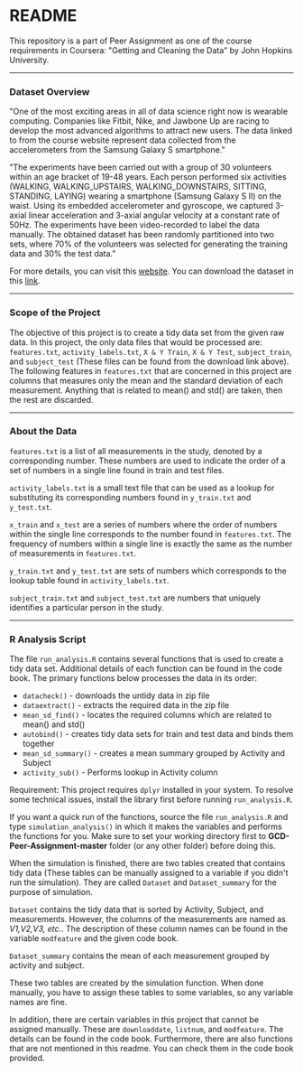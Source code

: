 # README

This repository is a part of Peer Assignment as one of the course requirements in Coursera: "Getting and Cleaning the Data" by John Hopkins University. 

***

### Dataset Overview

"One of the most exciting areas in all of data science right now is wearable computing. Companies like Fitbit, Nike, and Jawbone Up are racing to develop the most advanced algorithms to attract new users. The data linked to from the course website represent data collected from the accelerometers from the Samsung Galaxy S smartphone."

"The experiments have been carried out with a group of 30 volunteers within an age bracket of 19-48 years. Each person performed six activities (WALKING, WALKING_UPSTAIRS, WALKING_DOWNSTAIRS, SITTING, STANDING, LAYING) wearing a smartphone (Samsung Galaxy S II) on the waist. Using its embedded accelerometer and gyroscope, we captured 3-axial linear acceleration and 3-axial angular velocity at a constant rate of 50Hz. The experiments have been video-recorded to label the data manually. The obtained dataset has been randomly partitioned into two sets, where 70% of the volunteers was selected for generating the training data and 30% the test data."

For more details, you can visit this [website](http://archive.ics.uci.edu/ml/datasets/Human+Activity+Recognition+Using+Smartphones).
You can download the dataset in this [link](https://d396qusza40orc.cloudfront.net/getdata%2Fprojectfiles%2FUCI%20HAR%20Dataset.zip).

***

### Scope of the Project

The objective of this project is to create a tidy data set from the given raw data. In this project, the only data files that would be processed are: `features.txt`, `activity_labels.txt`, `X & Y Train`, `X & Y Test`, `subject_train`, and `subject_test` (These files can be found from the download link above).
The following features in `features.txt` that are concerned in this project are columns that measures only the mean and the standard deviation of each measurement. Anything that is related to mean() and std() are taken, then the rest are discarded.

***

### About the Data

`features.txt` is a list of all measurements in the study, denoted by a corresponding number. These numbers are used to indicate the order of a set of numbers in a single line found in train and test files.

`activity_labels.txt` is a small text file that can be used as a lookup for substituting its corresponding numbers found in `y_train.txt` and `y_test.txt`.

`x_train` and `x_test` are a series of numbers where the order of numbers within the single line corresponds to the number found in `features.txt`. The frequency of numbers within a single line is exactly the same as the number of measurements in `features.txt`.

`y_train.txt` and `y_test.txt` are sets of numbers which corresponds to the lookup table found in `activity_labels.txt`.

`subject_train.txt` and `subject_test.txt` are numbers that uniquely identifies a particular person in the study.

***

### R Analysis Script

The file `run_analysis.R` contains several functions that is used to create a tidy data set. Additional details of each function can be found in the code book. The primary functions below processes the data in its order:

* `datacheck()` - downloads the untidy data in zip file
* `dataextract()` - extracts the required data in the zip file
* `mean_sd_find()` - locates the required columns which are related to mean() and std()
* `autobind()` - creates tidy data sets for train and test data and binds them together
* `mean_sd_summary()` - creates a mean summary grouped by Activity and Subject
* `activity_sub()` - Performs lookup in Activity column

Requirement: This project requires `dplyr` installed in your system. To resolve some technical issues, install the library first before running `run_analysis.R`.

If you want a quick run of the functions, source the file `run_analysis.R` and type `simulation_analysis()` in which it makes the variables and performs the functions for you. Make sure to set your working directory first to **GCD-Peer-Assignment-master** folder (or any other folder) before doing this.

When the simulation is finished, there are two tables created that contains tidy data (These tables can be manually assigned to a variable if you didn't run the simulation). They are called `Dataset` and `Dataset_summary` for the purpose of simulation.

`Dataset` contains the tidy data that is sorted by Activity, Subject, and measurements. However, the columns of the measurements are named as *V1,V2,V3, etc.*. The description of these column names can be found in the variable `modfeature` and the given code book.

`Dataset_summary` contains the mean of each measurement grouped by activity and subject. 

These two tables are created by the simulation function. When done manually, you have to assign these tables to some variables, so any variable names are fine.

In addition, there are certain variables in this project that cannot be assigned manually. These are `downloaddate`, `listnum`, and `modfeature`. The details can be found in the code book. Furthermore, there are also functions that are not mentioned in this readme. You can check them in the code book provided.